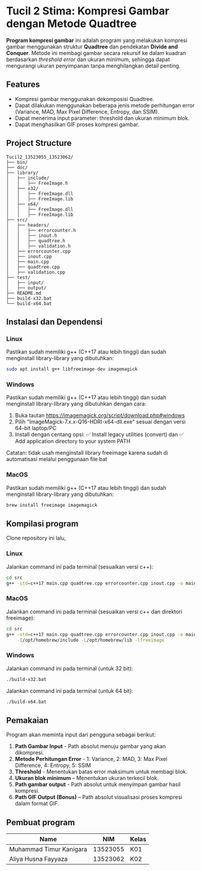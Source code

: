 # Tucil 2 Stima: Kompresi Gambar dengan Metode Quadtree

**Program kompresi gambar** ini adalah program yang melakukan kompresi gambar menggunakan struktur **Quadtree** dan pendekatan **Divide and Conquer**. Metode ini membagi gambar secara rekursif ke dalam kuadran berdasarkan _threshold error_ dan ukuran minimum, sehingga dapat mengurangi ukuran penyimpanan tanpa menghilangkan detail penting.

## Features
- Kompresi gambar menggunakan dekomposisi Quadtree.
- Dapat dilakukan menggunakan beberapa jenis metode perhitungan error (Variance, MAD, Max Pixel Difference, Entropy, dan SSIM).
- Dapat menerima input parameter: threshold dan ukuran minimum blok.
- Dapat menghasilkan GIF proses kompresi gambar.

## Project Structure
```
Tucil2_13523055_13523062/
├── bin/
├── doc/
├── library/
│   ├── include/
│   │   ├── FreeImage.h
│   ├── x32/
│   │   ├── FreeImage.dll
│   │   ├── FreeImage.lib
│   ├── x64/
│   │   ├── FreeImage.dll
│   │   ├── FreeImage.lib
├── src/
│   ├── headers/
│   │   ├── errorcounter.h
│   │   ├── inout.h
│   │   ├── quadtree.h
│   │   ├── validation.h
│   ├── errorcounter.cpp
│   ├── inout.cpp
│   ├── main.cpp
│   ├── quadtree.cpp
│   ├── validation.cpp
├── test/
│   ├── input/
│   ├── output/
├── README.md
├── build-x32.bat
└── build-x64.bat
```

## Instalasi dan Dependensi
### Linux
Pastikan sudah memiliki g++ (C++17 atau lebih tinggi) dan sudah menginstall library-library yang dibutuhkan:
```bash
sudo apt install g++ libfreeimage-dev imagemagick
```
### Windows
Pastikan sudah memiliki g++ (C++17 atau lebih tinggi) dan sudah menginstall library-library yang dibutuhkan dengan cara:
1. Buka tautan https://imagemagick.org/script/download.php#windows
2. Pilih "ImageMagick-7.x.x-Q16-HDRI-x64-dll.exe" sesuai dengan versi 64-bit laptop/PC
3. Install dengan centang opsi: ✅ Install legacy utilities (convert) dan ✅ Add application directory to your system PATH

Catatan: tidak usah menginstall library freeimage karena sudah di automatisasi melalui penggunaan file bat

### MacOS
Pastikan sudah memiliki g++ (C++17 atau lebih tinggi) dan sudah menginstall library-library yang dibutuhkan:
```bash
brew install freeimage imagemagick
```

## Kompilasi program
Clone repository ini lalu,
### Linux
Jalankan command ini pada terminal (sesuaikan versi c++):
```bash
cd src
g++ -std=c++17 main.cpp quadtree.cpp errorcounter.cpp inout.cpp -o main -lfreeimage
```
### MacOS
Jalankan command ini pada terminal (sesuaikan versi c++ dan direktori freeimage):
```bash
cd src
g++ -std=c++17 main.cpp quadtree.cpp errorcounter.cpp inout.cpp -o main \
    -I/opt/homebrew/include -L/opt/homebrew/lib -lfreeimage
```
### Windows
Jalankan command ini pada terminal (untuk 32 bit):
```bash
./build-x32.bat
```
Jalankan command ini pada terminal (untuk 64 bit):
```bash
./build-x64.bat
```

## Pemakaian
Program akan meminta input dari pengguna sebagai berikut:
1. **Path Gambar Input** - Path absolut menuju gambar yang akan dikompresi.
2. **Metode Perhitungan Error** - 1: Variance, 2: MAD, 3: Max Pixel Difference, 4: Entropy, 5: SSIM
3. **Threshold** - Menentukan batas error maksimum untuk membagi blok.
4. **Ukuran blok minimum** – Menentukan ukuran terkecil blok.
5. **Path gambar output** - Path absolut untuk menyimpan gambar hasil kompresi.
6. **Path GIF Output (Bonus)** – Path absolut visualisasi proses kompresi dalam format GIF.

## Pembuat program
| Name | NIM | Kelas |
|------|------|------|
| Muhammad Timur Kanigara | 13523055 | K01 |
| Aliya Husna Fayyaza | 13523062 | K02 |
